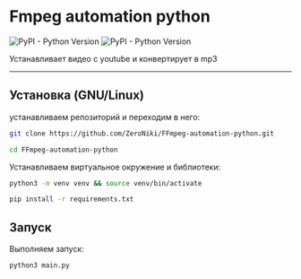 # Fmpeg automation python
![PyPI - Python Version](https://img.shields.io/pypi/pyversions/ffmpeg-python)
![PyPI - Python Version](https://img.shields.io/pypi/pyversions/yt-dlp)

Устанавливает видео с youtube и конвертирует в mp3

-----
## Установка (GNU/Linux)

устанавливаем репозиторий и переходим в него:

```bash
git clone https://github.com/ZeroNiki/FFmpeg-automation-python.git

cd FFmpeg-automation-python 
```

Устанавливаем виртуальное окружение и библиотеки:

```bash
python3 -m venv venv && source venv/bin/activate

pip install -r requirements.txt
```

## Запуск

Выполняем запуск:
```bash
python3 main.py
```














